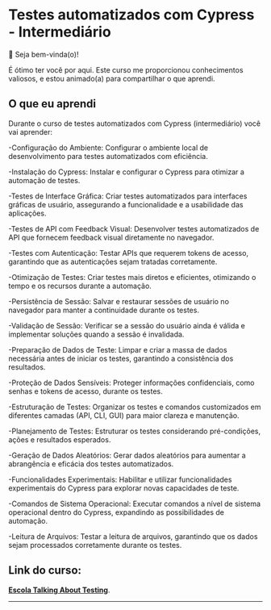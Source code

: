 # Testes automatizados com Cypress - Intermediário

👋 Seja bem-vinda(o)!

É ótimo ter você por aqui. Este curso me proporcionou conhecimentos valiosos, e estou animado(a) para compartilhar o que aprendi. 

## O que eu aprendi

Durante o curso de testes automatizados com Cypress (intermediário) você vai aprender:

-Configuração do Ambiente: Configurar o ambiente local de desenvolvimento para testes automatizados com eficiência.

-Instalação do Cypress: Instalar e configurar o Cypress para otimizar a automação de testes.

-Testes de Interface Gráfica: Criar testes automatizados para interfaces gráficas de usuário, assegurando a funcionalidade e a usabilidade das aplicações.

-Testes de API com Feedback Visual: Desenvolver testes automatizados de API que fornecem feedback visual diretamente no navegador.

-Testes com Autenticação: Testar APIs que requerem tokens de acesso, garantindo que as autenticações sejam tratadas corretamente.

-Otimização de Testes: Criar testes mais diretos e eficientes, otimizando o tempo e os recursos durante a automação.

-Persistência de Sessão: Salvar e restaurar sessões de usuário no navegador para manter a continuidade durante os testes.

-Validação de Sessão: Verificar se a sessão do usuário ainda é válida e implementar soluções quando a sessão é invalidada.

-Preparação de Dados de Teste: Limpar e criar a massa de dados necessária antes de iniciar os testes, garantindo a consistência dos resultados.

-Proteção de Dados Sensíveis: Proteger informações confidenciais, como senhas e tokens de acesso, durante os testes.

-Estruturação de Testes: Organizar os testes e comandos customizados em diferentes camadas (API, CLI, GUI) para maior clareza e manutenção.

-Planejamento de Testes: Estruturar os testes considerando pré-condições, ações e resultados esperados.

-Geração de Dados Aleatórios: Gerar dados aleatórios para aumentar a abrangência e eficácia dos testes automatizados.

-Funcionalidades Experimentais: Habilitar e utilizar funcionalidades experimentais do Cypress para explorar novas capacidades de teste.

-Comandos de Sistema Operacional: Executar comandos a nível de sistema operacional dentro do Cypress, expandindo as possibilidades de automação.

-Leitura de Arquivos: Testar a leitura de arquivos, garantindo que os dados sejam processados corretamente durante os testes.

## Link do curso:
[**Escola Talking About Testing**](https://www.udemy.com/course/testes-automatizados-com-cypress-intermediario).
___
